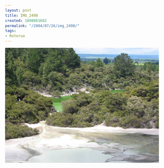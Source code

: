 ```yaml
---
layout: post
title: IMG_2498
created: 1090861682
permalink: "/2004/07/26/img_2498/"
tags:
- Rotorua
---
```


<img src="/image/images/img_2498-837.jpg"/>

